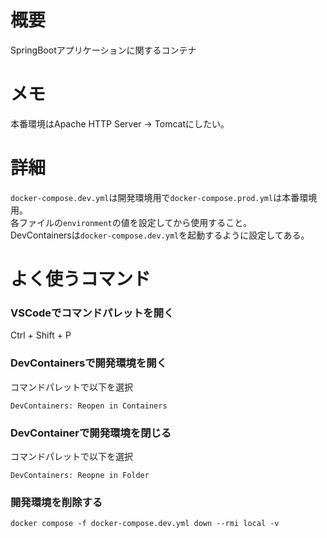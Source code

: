 # 概要
SpringBootアプリケーションに関するコンテナ

# メモ
本番環境はApache HTTP Server -> Tomcatにしたい。<br>

# 詳細
`docker-compose.dev.yml`は開発環境用で`docker-compose.prod.yml`は本番環境用。<br>
各ファイルの`environment`の値を設定してから使用すること。<br>
DevContainersは`docker-compose.dev.yml`を起動するように設定してある。<br>

# よく使うコマンド
### VSCodeでコマンドパレットを開く
Ctrl + Shift + P<br>

### DevContainersで開発環境を開く
コマンドパレットで以下を選択
```
DevContainers: Reopen in Containers
```

### DevContainerで開発環境を閉じる
コマンドパレットで以下を選択
```
DevContainers: Reopne in Folder
```

### 開発環境を削除する
```
docker compose -f docker-compose.dev.yml down --rmi local -v
```
